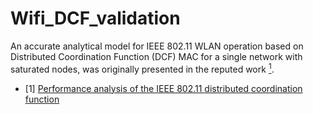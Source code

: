 # Wifi_DCF_validation
An accurate analytical model for IEEE 802.11 WLAN operation based on Distributed Coordination Function (DCF) MAC for a single network with saturated nodes, was originally presented in the reputed work [<sup>1</sup>](#refer-anchor-1).




<div id="refer-anchor-1"></div>

- [1] [Performance analysis of the IEEE 802.11 distributed coordination function](https://ieeexplore.ieee.org/abstract/document/840210?casa_token=nSYGco9hfh0AAAAA:RR-_JjfutGZsx7QC4_KXS-gO9l8qYnOGI77eM1ikiaHmFQdNmWyV2UGHvAXhGl3tJgopD_RX)

